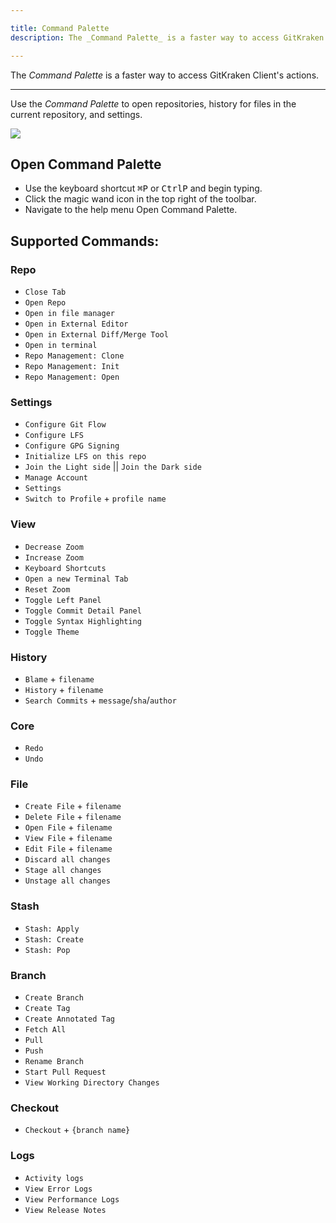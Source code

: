 ```yaml
---

title: Command Palette
description: The _Command Palette_ is a faster way to access GitKraken Client's actions.

---
```


The _Command Palette_ is a faster way to access GitKraken Client's actions.

***

Use the _Command Palette_ to open repositories, history for files in the current repository, and settings.


<img src="/img/documentation/getting-started/command-palette-example.gif" srcset="/img/documentation/getting-started/command-palette-example.gif" class="img-responsive center img-bordered">


## Open Command Palette
* Use the keyboard shortcut <kbd>&#8984;</kbd><kbd>P</kbd> or <kbd>Ctrl</kbd><kbd>P</kbd> and begin typing.
* Click the magic wand <i  class="fa fa-magic" style="transform: rotate(225deg)"></i> icon in the top right of the toolbar.
* Navigate to the help menu <i class="fa fa-arrow-right"></i> Open Command Palette.

## Supported Commands:

### Repo
 * `Close Tab`
 * `Open Repo`
 * `Open in file manager`
 * `Open in External Editor`
 * `Open in External Diff/Merge Tool`
 * `Open in terminal`
 * `Repo Management: Clone`
 * `Repo Management: Init`
 * `Repo Management: Open`

### Settings
 * `Configure Git Flow`
 * `Configure LFS`
 * `Configure GPG Signing`
 * `Initialize LFS on this repo`
 * `Join the Light side` || `Join the Dark side`
 * `Manage Account`
 * `Settings`
 * `Switch to Profile` + `profile name`

### View
 * `Decrease Zoom`
 * `Increase Zoom`
 * `Keyboard Shortcuts`
 * `Open a new Terminal Tab`
 * `Reset Zoom`
 * `Toggle Left Panel`
 * `Toggle Commit Detail Panel`
 * `Toggle Syntax Highlighting`
 * `Toggle Theme`

### History
 * `Blame` + `filename`
 * `History` + `filename`
 * `Search Commits` + `message`/`sha`/`author`

### Core
 * `Redo`
 * `Undo`

### File
 * `Create File` + `filename`
 * `Delete File` + `filename`
 * `Open File` + `filename`
 * `View File` + `filename`
 * `Edit File` + `filename`
 * `Discard all changes`
 * `Stage all changes`
 * `Unstage all changes`

### Stash
 * `Stash: Apply`
 * `Stash: Create`
 * `Stash: Pop`
 
### Branch
 * `Create Branch`
 * `Create Tag`
 * `Create Annotated Tag`
 * `Fetch All`
 * `Pull`
 * `Push`
 * `Rename Branch`
 * `Start Pull Request`
 * `View Working Directory Changes`
 
### Checkout
 * `Checkout` + `{branch name}`

### Logs
 * `Activity logs`
 * `View Error Logs`
 * `View Performance Logs`
 * `View Release Notes`
